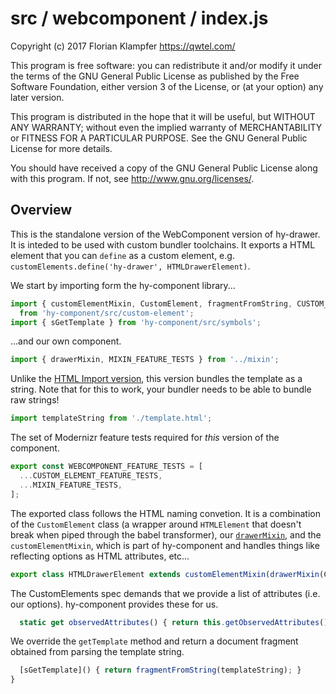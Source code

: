 # src / webcomponent / index.js
Copyright (c) 2017 Florian Klampfer <https://qwtel.com/>

This program is free software: you can redistribute it and/or modify
it under the terms of the GNU General Public License as published by
the Free Software Foundation, either version 3 of the License, or
(at your option) any later version.

This program is distributed in the hope that it will be useful,
but WITHOUT ANY WARRANTY; without even the implied warranty of
MERCHANTABILITY or FITNESS FOR A PARTICULAR PURPOSE.  See the
GNU General Public License for more details.

You should have received a copy of the GNU General Public License
along with this program.  If not, see <http://www.gnu.org/licenses/>.

## Overview
This is the standalone version of the WebComponent version of hy-drawer.
It is inteded to be used with custom bundler toolchains.
It exports a HTML element that you can `define` as a custom element, e.g.
`customElements.define('hy-drawer', HTMLDrawerElement)`.

We start by importing form the hy-component library...


```js
import { customElementMixin, CustomElement, fragmentFromString, CUSTOM_ELEMENT_FEATURE_TESTS }
  from 'hy-component/src/custom-element';
import { sGetTemplate } from 'hy-component/src/symbols';
```

...and our own component.


```js
import { drawerMixin, MIXIN_FEATURE_TESTS } from '../mixin';
```

Unlike the [HTML Import version](./html-import.md), this version bundles the template
as a string.
Note that for this to work, your bundler needs to be able to bundle raw strings!


```js
import templateString from './template.html';
```

The set of Modernizr feature tests required for *this* version of the component.


```js
export const WEBCOMPONENT_FEATURE_TESTS = [
  ...CUSTOM_ELEMENT_FEATURE_TESTS,
  ...MIXIN_FEATURE_TESTS,
];
```

The exported class follows the HTML naming convetion.
It is a combination of the `CustomElement` class (a wrapper around `HTMLElement` that
doesn't break when piped through the babel transformer),
our [`drawerMixin`](../mixin/index.md),
and the `customElementMixin`, which is part of hy-component and handles things like
reflecting options as HTML attributes, etc...


```js
export class HTMLDrawerElement extends customElementMixin(drawerMixin(CustomElement)) {
```

The CustomElements spec demands that we provide a list of attributes (i.e. our options).
hy-component provides these for us.


```js
  static get observedAttributes() { return this.getObservedAttributes(); }
```

We override the `getTemplate` method and return a document fragment
obtained from parsing the template string.


```js
  [sGetTemplate]() { return fragmentFromString(templateString); }
}
```


